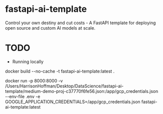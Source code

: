 # fastapi-ai-template
Control your own destiny and cut costs - A FastAPI template for deploying open source and custom AI models at scale.

# TODO
- Running locally

docker build --no-cache -t fastapi-ai-template:latest .

docker run -p 8000:8000 -v /Users/HarrisonHoffman/Desktop/DataScience/fastapi-ai-template/medium-demo-proj-c37770f6fe56.json:/app/gcp_credentials.json --env-file .env -e GOOGLE_APPLICATION_CREDENTIALS=/app/gcp_credentials.json fastapi-ai-template:latest


